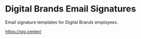 # Digital Brands Email Signatures
Email signature templates for Digital Brands employees.

https://sig.center/
